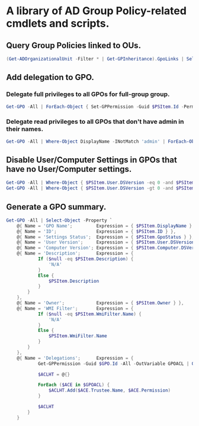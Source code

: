# A library of AD Group Policy-related cmdlets and scripts.

## Query Group Policies linked to OUs.
```powershell
(Get-ADOrganizationalUnit -Filter * | Get-GPInheritance).GpoLinks | Select-Object -Property Target, DisplayName, Enabled, Enforced, Order
```

## Add delegation to GPO.
### Delegate full privileges to all GPOs for full-group group.
```powershell
Get-GPO -All | ForEach-Object { Set-GPPermission -Guid $PSItem.Id -PermissionLevel GpoEditDeleteModifySecurity -TargetName 'test-group' -TargetType Group }
```
### Delegate read privileges to all GPOs that don't have admin in their names.
```powershell
Get-GPO -All | Where-Object DisplayName -INotMatch 'admin' | ForEach-Object { Set-GPPermission -Guid $PSItem.Id -PermissionLevel GpoRead -TargetName 'read-group' -TargetType Group }
```

## Disable User/Computer Settings in GPOs that have no User/Computer settings.
```powershell
Get-GPO -All | Where-Object { $PSItem.User.DSVersion -eq 0 -and $PSItem.Computer.DSVersion -gt 0 } | ForEach-Object { $PSItem.GpoStatus = 'UserSettingsDisabled' }
Get-GPO -All | Where-Object { $PSItem.User.DSVersion -gt 0 -and $PSItem.Computer.DSVersion -eq 0 } | ForEach-Object { $PSItem.GpoStatus = 'ComputerSettingsDisabled' }
```

## Generate a GPO summary.
```powershell
Get-GPO -All | Select-Object -Property `
    @{ Name = 'GPO Name';         Expression = { $PSItem.DisplayName } },
    @{ Name = 'ID';               Expression = { $PSItem.ID } },
    @{ Name = 'Settings Status';  Expression = { $PSItem.GpoStatus } },
    @{ Name = 'User Version';     Expression = { $PSItem.User.DSVersion } },
    @{ Name = 'Computer Version'; Expression = { $PSItem.Computer.DSVersion } },
    @{ Name = 'Description';      Expression = {
            If ($null -eq $PSItem.Description) {
                'N/A'
            }
            Else {
                $PSItem.Description
            }
        }
    },
    @{ Name = 'Owner';            Expression = { $PSItem.Owner } },
    @{ Name = 'WMI Filter';       Expression = {
            If ($null -eq $PSItem.WmiFilter.Name) {
                'N/A'
            }
            Else {
                $PSItem.WmiFilter.Name
            }
        }
    },
    @{ Name = 'Delegations';      Expression = {
            Get-GPPermission -Guid $GPO.Id -All -OutVariable GPOACL | Out-Null

            $ACLHT = @{}

            ForEach ($ACE in $GPOACL) {
                $ACLHT.Add($ACE.Trustee.Name, $ACE.Permission)
            }

            $ACLHT
        }
    }
```
